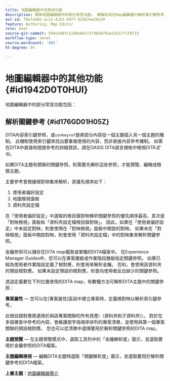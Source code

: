 ```yaml
---
title: 地圖編輯器中的其他功能
description: 探索地圖編輯器中的部分常見功能。 瞭解如何在Map編輯器中解析索引鍵參考。
exl-id: f0e7a402-ac12-4c63-9d7f-92567ee29a39
feature: Authoring, Map Editor
role: User
source-git-commit: 594e348fc1188e66cf2f4648702ed2b17f1f8f33
workflow-type: tm+mt
source-wordcount: '461'
ht-degree: 0%

---
```


# 地圖編輯器中的其他功能 {#id1942D0T0HUI}

地圖編輯器中的部分常見功能包括：

## 解析關鍵參考 {#id176GD01H05Z}

DITA內容索引鍵參照，或`conkeyref`是將部分內容從一個主題插入另一個主題的機制。 此機制使用索引鍵來找出要重複使用的內容，而非直接內容參考機制。 如需在DITA中直接和間接參考的詳細資訊，請在OASIS DITA語言規格中檢視&#x200B;*DITA定址*。

如果DITA主題有關聯的關鍵參照，則需要先解析這些參照，才能預覽、編輯或檢閱主題。

主要參考會根據根對映集來解析，其優先順序如下：

1. 使用者偏好設定
1. 地圖檢視面板
1. 資料夾設定檔

在「使用者偏好設定」中選取的根目錄對映解析關鍵參照的優先順序最高，其次是「對映檢視」面板和「資料夾設定檔根目錄對映」。 因此，如果在「使用者偏好設定」中未設定對映，則會使用在「對映檢視」面板中開啟的對映。 如果未在「對映檢視」面板中開啟對映，則會使用「資料夾設定檔」中的對映集來解析關鍵參照。

金鑰參照可以儲存在DITA map檔案或單獨的DITA檔案中。 在Experience Manager Guides中，您可以在專案層級或作業階段層級指定關鍵參照。 如果已經為使用者作業階段定義了根對應，則會用來解析金鑰。 否則，會使用該資料夾的預設根對應。 如果未設定預設的根對應，則會向使用者反白缺少的關鍵參照。

透過定義要在下列位置使用的DITA map，有數種方法可解析DITA主題中的關鍵參照：

**專案屬性** — 您可以在[專案屬性]區段中建立專案時，定義根對映以解析索引鍵參考。

此根目錄對應將適用於與該專案關聯的所有資產\（資料夾和子資料夾\）。 對於在多個專案中參考的內容，會維護按字母順序排列的專案清單，並使用與第一個專案關聯的預設根對應。 您也可以從清單中選擇要用於解析關鍵參照的DITA map。

**主題預覽** — 在主題預覽模式中，選取工具列中的「金鑰解析度」圖示，並選取要用於金鑰參照的DITA檔案。

**主題編輯檢視** — 編輯DITA主題時選取「關鍵解析度」圖示，並選取要用於解析關鍵參考的DITA檔案。

**上層主題：**[&#x200B;地圖編輯器簡介](map-editor.md)
